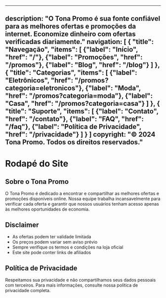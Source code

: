 
---
description: "O Tona Promo é sua fonte confiável para as melhores ofertas e promoções da internet. Economize dinheiro com ofertas verificadas diariamente."
navigation: [
  {
    "title": "Navegação",
    "items": [
      {"label": "Início", "href": "/"},
      {"label": "Promoções", "href": "/promos"},
      {"label": "Blog", "href": "/blog"}
    ]
  },
  {
    "title": "Categorias",
    "items": [
      {"label": "Eletrônicos", "href": "/promos?categoria=eletronicos"},
      {"label": "Moda", "href": "/promos?categoria=moda"},
      {"label": "Casa", "href": "/promos?categoria=casa"}
    ]
  },
  {
    "title": "Suporte",
    "items": [
      {"label": "Contato", "href": "/contato"},
      {"label": "FAQ", "href": "/faq"},
      {"label": "Política de Privacidade", "href": "/privacidade"}
    ]
  }
]
copyright: "© 2024 Tona Promo. Todos os direitos reservados."
---

# Rodapé do Site

## Sobre o Tona Promo

O Tona Promo é dedicado a encontrar e compartilhar as melhores ofertas e promoções disponíveis online. Nossa equipe trabalha incansavelmente para verificar cada oferta e garantir que nossos usuários tenham acesso apenas às melhores oportunidades de economia.

## Disclaimer

- As ofertas podem ter validade limitada
- Os preços podem variar sem aviso prévio
- Sempre verifique os termos e condições na loja oficial
- Este site pode conter links de afiliados

## Política de Privacidade

Respeitamos sua privacidade e não compartilhamos seus dados pessoais com terceiros. Para mais informações, consulte nossa política de privacidade completa.
